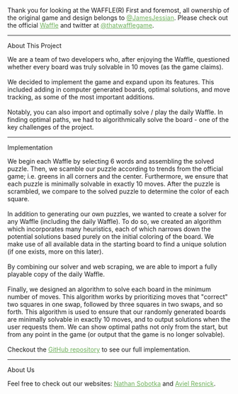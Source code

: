 Thank you for looking at the WAFFLE(R)
First and foremost, all ownership of the original game and design belongs to <a href="https://twitter.com/jamesjessian" style="color: #6fb05c;"  target="_blank">@JamesJessian</a>. 
            Please check out the official <a href="https://wafflegame.net" style="color: #6fb05c;" target="_blank">Waffle</a> and twitter at <a href="https://twitter.com/thatwafflegame" style="color: #6fb05c;" target="_blank">@thatwafflegame</a>.
            <hr>
            <div class = "about_heading" id="About"><p>About This Project</p></div>
            We are a team of two developers who, after enjoying the Waffle, questioned whether every board was truly solvable in 10 moves (as the game claims). <br><br>
            We decided to implement the game and expand upon its features. This included adding in computer generated boards, optimal solutions, and move tracking, as some of the most important additions. <br><br>
            Notably, you can also import and optimally solve / play the daily Waffle. In finding optimal paths, we had to algorithmically solve the board - one of the key challenges of the project. 
            <hr>
            <div class = "about_heading" id="Implementation"><p>Implementation</p></div>
            We begin each Waffle by selecting 6 words and assembling the solved puzzle. Then, we scamble our puzzle according to trends from the official game; i.e. greens in all corners and the center. 
            Furthermore, we ensure that each puzzle is minimally solvable in exactly 10 moves. After the puzzle is scrambled, we compare to the solved puzzle to determine the color of each square. <br><br>
            In addition to generating our own puzzles, we wanted to create a solver for any Waffle (including the daily Waffle). To do so, we created an algorithm which incorporates 
            many heuristics, each of which narrows down the potential solutions based purely on the initial coloring of the board. We make use of all available data in the starting board to find a unique solution (if one exists, more on this later).<br><br>
            By combining our solver and web scraping, we are able to import a fully playable copy of the daily Waffle. <br><br>
            Finally, we designed an algorithm to solve each board in the minimum number of moves. This algorithm works by prioritizing moves that "correct" two squares in one swap, followed by
            three squares in two swaps, and so forth. This algorithm is used to ensure that our randomly generated boards are minimally solvable in exactly 10 moves, and to output solutions when the user requests them.
            We can show optimal paths not only from the start, but from any point in the game (or output that the game is no longer solvable).<br><br>
            Checkout the <a href="https://github.com/nsobotka/Waffler" style="color: #6fb05c;" target="_blank">GitHub repository</a> to see our full implementation.
            <hr>
            <div class = "about_heading" id="About Us"><p>About Us</p></div>
            Feel free to check out our websites: <a href="https://nsobotka.github.io" style="color: #6fb05c;" target="_blank">Nathan Sobotka</a> and <a href="http://avielresnick.com" style="color: #6fb05c;" target="_blank">Aviel Resnick</a>. <br><br><br>
        </div>
